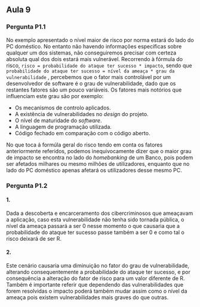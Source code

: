 ## Aula 9

### Pergunta P1.1

No exemplo apresentado o nível maior de risco por norma estará do lado do PC doméstico. No entanto não havendo informações específicas sobre qualquer um dos sistemas, não conseguiremos precisar com certeza absoluta qual dos dois estará mais vulnerável. Recorrendo à fórmula do risco, ``` risco = probabilidade do ataque ter sucesso * impacto ```, sendo que ``` probabilidade do ataque ter sucesso = nível da ameaça * grau da vulnerabilidade ``` , percebemos que o fator mais controlável por um desenvolvedor de software é o grau de vulnerabilidade, dado que os restantes fatores são um pouco variáveis. 
Os fatores mais notórios que influenciam este grau são por exemplo:
- Os mecanismos de controlo aplicados.
- A existência de vulnerabilidades no *design* do projeto.
- O nível de maturidade do *software*.
- A linguagem de programação utilizada.
- Código fechado em comparação com o código aberto.

No que toca á formúla geral do risco tendo em conta os fatores anteriormente referidos, podemos inequivocamente dizer que o maior grau de impacto se encontra no lado do *homebanking* de um Banco, pois podem ser afetados milhares ou mesmo milhões de utilizadores, enquanto que no lado do PC doméstico apenas afetará os utilizadores desse mesmo PC.

### Pergunta P1.2

#### 1.

Dada a descoberta e encarceramento dos cibercriminosos que ameaçavam a aplicação, caso esta vulnerabilidade não tenha sido tornada pública, o nível da ameaça passará a ser 0 nesse momento o que causaria que a probabilidade do ataque ter sucesso passe também a ser 0 e como tal o risco deixará de ser R.

#### 2.

Este cenário causaria uma diminuição no fator do grau de vulnerabilidade, alterando consequentemente a probabilidade do ataque ter sucesso, e por consequência a alteração do fator de risco para um valor diferente de R. Também é importante referir que dependendo das vulnerabilidades que forem resolvidas o impacto poderá também mudar assim como o nível da ameaça pois existem vulnerabilidades mais graves do que outras.
